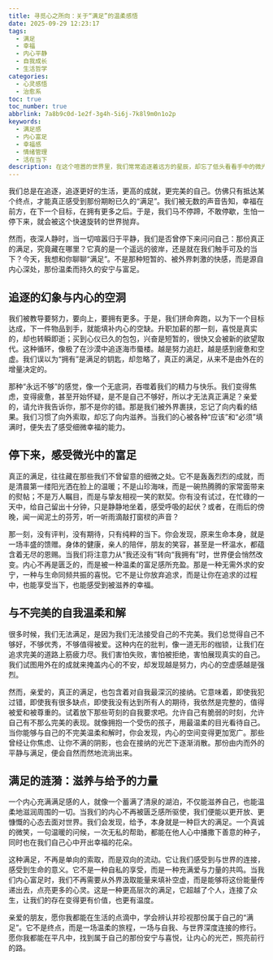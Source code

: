 ```yaml
---
title: 寻觅心之所向：关于“满足”的温柔感悟
date: 2025-09-29 12:23:17
tags:
  - 满足
  - 幸福
  - 内心平静
  - 自我成长
  - 生活哲学
categories:
  - 心灵感悟
  - 治愈系
toc: true
toc_number: true
abbrlink: 7a8b9c0d-1e2f-3g4h-5i6j-7k8l9m0n1o2p
keywords:
  - 满足感
  - 内心富足
  - 幸福感
  - 情绪管理
  - 活在当下
description: 在这个喧嚣的世界里，我们常常追逐着远方的星辰，却忘了低头看看手中的微光。这篇文章，想与你一同探索“满足”的真谛，它并非遥不可及的终点，而是我们内心深处，那份温柔而坚定的富足。愿我们都能在平凡中，找到属于自己的那份安宁与喜悦。
---
```


我们总是在追逐，追逐更好的生活，更高的成就，更完美的自己。仿佛只有抵达某个终点，才能真正感受到那份期盼已久的“满足”。我们被无数的声音告知，幸福在前方，在下一个目标，在拥有更多之后。于是，我们马不停蹄，不敢停歇，生怕一停下来，就会被这个快速旋转的世界抛弃。

然而，夜深人静时，当一切喧嚣归于平静，我们是否曾停下来问问自己：那份真正的满足，究竟藏在哪里？它真的是一个遥远的彼岸，还是就在我们触手可及的当下？今天，我想和你聊聊“满足”。不是那种短暂的、被外界刺激的快感，而是源自内心深处，那份温柔而持久的安宁与富足。

## 追逐的幻象与内心的空洞

我们被教导要努力，要向上，要拥有更多。于是，我们拼命奔跑，以为下一个目标达成，下一件物品到手，就能填补内心的空缺。升职加薪的那一刻，喜悦是真实的，却也转瞬即逝；买到心仪已久的包包，兴奋是短暂的，很快又会被新的欲望取代。这种循环，像极了在沙漠中追逐海市蜃楼。越是努力追赶，越是感到疲惫和空虚。我们误以为“拥有”是满足的钥匙，却忽略了，真正的满足，从来不是由外在的增量决定的。

那种“永远不够”的感觉，像一个无底洞，吞噬着我们的精力与快乐。我们变得焦虑，变得疲惫，甚至开始怀疑，是不是自己不够好，所以才无法真正满足？亲爱的，请允许我告诉你，那不是你的错。那是我们被外界裹挟，忘记了向内看的结果。我们习惯了向外索取，却忘了向内滋养。当我们的心被各种“应该”和“必须”填满时，便失去了感受细微幸福的能力。

## 停下来，感受微光中的富足

真正的满足，往往藏在那些我们不曾留意的细微之处。它不是轰轰烈烈的成就，而是清晨第一缕阳光洒在脸上的温暖；不是山珍海味，而是一碗热腾腾的家常面带来的熨帖；不是万人瞩目，而是与挚友相视一笑的默契。你有没有试过，在忙碌的一天中，给自己留出十分钟，只是静静地坐着，感受呼吸的起伏？或者，在雨后的傍晚，闻一闻泥土的芬芳，听一听雨滴敲打窗棂的声音？

那一刻，没有评判，没有期待，只有纯粹的当下。你会发现，原来生命本身，就是一场丰盛的馈赠。身体的健康，亲人的陪伴，朋友的笑容，甚至是一杯温水，都蕴含着无尽的恩赐。当我们将注意力从“我还没有”转向“我拥有”时，世界便会悄然改变。内心不再是匮乏的，而是被一种温柔的富足感所充盈。那是一种无需外求的安宁，一种与生命同频共振的喜悦。它不是让你放弃追求，而是让你在追求的过程中，也能享受当下，也能感受到被滋养的幸福。

## 与不完美的自我温柔和解

很多时候，我们无法满足，是因为我们无法接受自己的不完美。我们总觉得自己不够好，不够优秀，不够值得被爱。这种内在的批判，像一道无形的枷锁，让我们在追求完美的道路上筋疲力尽。我们害怕失败，害怕被拒绝，害怕展现真实的自己。我们试图用外在的成就来掩盖内心的不安，却发现越是努力，内心的空虚感越是强烈。

然而，亲爱的，真正的满足，也包含着对自我最深沉的接纳。它意味着，即使我犯过错，即使我有很多缺点，即使我没有达到所有人的期待，我依然是完整的，值得被爱和被尊重的。试着放下那些苛刻的自我要求吧。允许自己有脆弱的时刻，允许自己有不那么完美的表现。就像拥抱一个受伤的孩子，用最温柔的目光看待自己。当你能够与自己的不完美温柔和解时，你会发现，内心的空间变得更加宽广。那些曾经让你焦虑、让你不满的阴影，也会在接纳的光芒下逐渐消散。那份由内而外的平静与满足，便会自然而然地流淌出来。

## 满足的涟漪：滋养与给予的力量

一个内心充满满足感的人，就像一个蓄满了清泉的湖泊，不仅能滋养自己，也能温柔地滋润周围的一切。当我们的内心不再被匮乏感所驱使，我们便能以更开放、更慷慨的心态去面对世界。我们会发现，给予，本身就是一种巨大的满足。一个真诚的微笑，一句温暖的问候，一次无私的帮助，都能在他人心中播撒下善意的种子，同时也在我们自己心中开出幸福的花朵。

这种满足，不再是单向的索取，而是双向的流动。它让我们感受到与世界的连接，感受到生命的意义。它不是一种自私的享受，而是一种充满爱与力量的共鸣。当我们内心富足时，我们不再需要从外界汲取能量来填补空虚，而是能够将这份能量传递出去，点亮更多的心灵。这是一种更高层次的满足，它超越了个人，连接了众生，让我们的存在变得更有价值，也更有温度。

亲爱的朋友，愿你我都能在生活的点滴中，学会辨认并珍视那份属于自己的“满足”。它不是终点，而是一场温柔的旅程，一场与自我、与世界深度连接的修行。愿你我都能在平凡中，找到属于自己的那份安宁与喜悦，让内心的光芒，照亮前行的路。